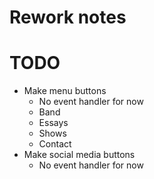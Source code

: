 # Rework notes

# TODO
* Make menu buttons
    * No event handler for now
    * Band
    * Essays
    * Shows
    * Contact
* Make social media buttons
    * No event handler for now